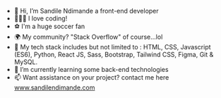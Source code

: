 - 👋 Hi, I’m Sandile Ndimande a front-end developer
- 👨🏽‍💻 I love coding!
- ⚽️ I'm a huge soccer fan
- 🌍 My community? "Stack Overflow" of course...lol
- 🧰 My tech stack includes but not limited to : HTML, CSS, Javascript (ES6), Python, React JS, Sass, Bootstrap, Tailwind CSS, Figma, Git & MySQL.
- 🌱 I’m currently learning some back-end technologies
- 📫 Want assistance on your project? contact me here www.sandilendimande.com

<!---
Sandile-Dev01/Sandile-Dev01 is a ✨ special ✨ repository because its `README.md` (this file) appears on your GitHub profile.
You can click the Preview link to take a look at your changes.
--->
